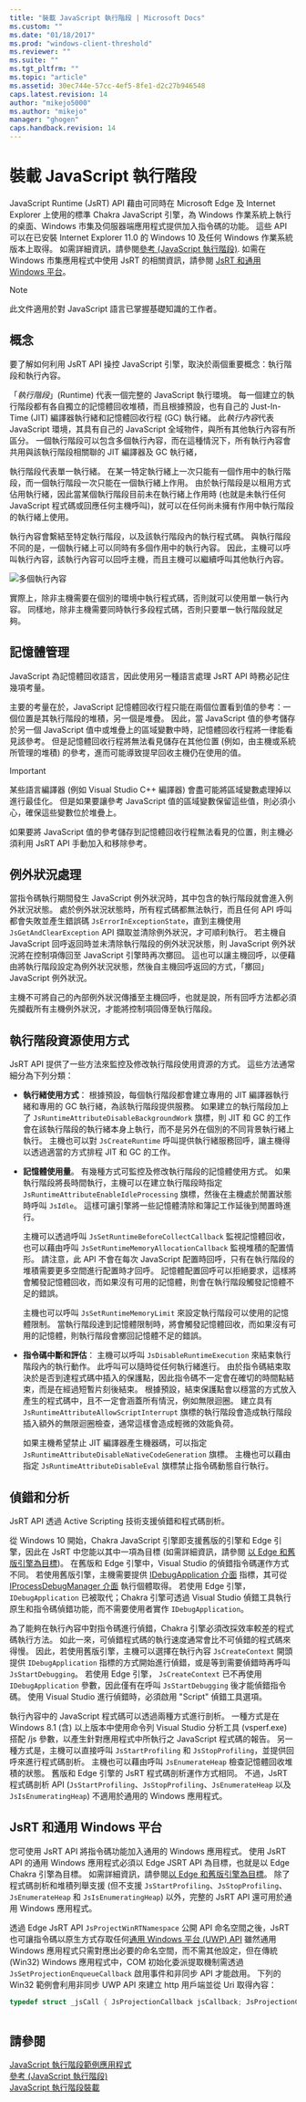 ```yaml
---
title: "裝載 JavaScript 執行階段 | Microsoft Docs"
ms.custom: ""
ms.date: "01/18/2017"
ms.prod: "windows-client-threshold"
ms.reviewer: ""
ms.suite: ""
ms.tgt_pltfrm: ""
ms.topic: "article"
ms.assetid: 30ec744e-57cc-4ef5-8fe1-d2c27b946548
caps.latest.revision: 14
author: "mikejo5000"
ms.author: "mikejo"
manager: "ghogen"
caps.handback.revision: 14
---
```

# 裝載 JavaScript 執行階段
JavaScript Runtime \(JsRT\) API 藉由可同時在 Microsoft Edge 及 Internet Explorer 上使用的標準 Chakra JavaScript 引擎，為 Windows 作業系統上執行的桌面、Windows 市集及伺服器端應用程式提供加入指令碼的功能。 這些 API 可以在已安裝 Internet Explorer 11.0 的 Windows 10 及任何 Windows 作業系統版本上取得。 如需詳細資訊，請參閱[參考 \(JavaScript 執行階段\)](../chakra-hosting/reference-javascript-runtime.md). 如需在 Windows 市集應用程式中使用 JsRT 的相關資訊，請參閱 [JsRT 和通用 Windows 平台](#Windows)。  
  
> [!NOTE]
>  此文件適用於對 JavaScript 語言已掌握基礎知識的工作者。  
  
## 概念  
 要了解如何利用 JsRT API 操控 JavaScript 引擎，取決於兩個重要概念：執行階段和執行內容。  
  
 「*執行階段*」\(Runtime\) 代表一個完整的 JavaScript 執行環境。 每一個建立的執行階段都有各自獨立的記憶體回收堆積，而且根據預設，也有自己的 Just\-In\-Time \(JIT\) 編譯器執行緒和記憶體回收行程 \(GC\) 執行緒。 此*執行內容*代表 JavaScript 環境，其具有自己的 JavaScript 全域物件，與所有其他執行內容有所區分。 一個執行階段可以包含多個執行內容，而在這種情況下，所有執行內容會共用與該執行階段相關聯的 JIT 編譯器及 GC 執行緒，  
  
 執行階段代表單一執行緒。 在某一特定執行緒上一次只能有一個作用中的執行階段，而一個執行階段一次只能在一個執行緒上作用。 由於執行階段是以租用方式佔用執行緒，因此當某個執行階段目前未在執行緒上作用時 \(也就是未執行任何 JavaScript 程式碼或回應任何主機呼叫\)，就可以在任何尚未擁有作用中執行階段的執行緒上使用。  
  
 執行內容會繫結至特定執行階段，以及該執行階段內的執行程式碼。 與執行階段不同的是，一個執行緒上可以同時有多個作用中的執行內容。 因此，主機可以呼叫執行內容，該執行內容可以回呼主機，而且主機可以繼續呼叫其他執行內容。  
  
 ![多個執行內容](../chakra-hosting/media/js-chakra-hosting.png "JS\_Chakra\_Hosting")  
  
 實際上，除非主機需要在個別的環境中執行程式碼，否則就可以使用單一執行內容。 同樣地，除非主機需要同時執行多段程式碼，否則只要單一執行階段就足夠。  
  
## 記憶體管理  
 JavaScript 為記憶體回收語言，因此使用另一種語言處理 JsRT API 時務必記住幾項考量。  
  
 主要的考量在於，JavaScript 記憶體回收行程只能在兩個位置看到值的參考：一個位置是其執行階段的堆積，另一個是堆疊。 因此，當 JavaScript 值的參考儲存於另一個 JavaScript 值中或堆疊上的區域變數中時，記憶體回收行程將一律能看見該參考。 但是記憶體回收行程將無法看見儲存在其他位置 \(例如，由主機或系統所管理的堆積\) 的參考，進而可能導致提早回收主機仍在使用的值。  
  
> [!IMPORTANT]
>  某些語言編譯器 \(例如 Visual Studio C\+\+ 編譯器\) 會盡可能將區域變數處理掉以進行最佳化。 但是如果要讓參考 JavaScript 值的區域變數保留這些值，則必須小心，確保這些變數位於堆疊上。  
  
 如果要將 JavaScript 值的參考儲存到記憶體回收行程無法看見的位置，則主機必須利用 JsRT API 手動加入和移除參考。  
  
## 例外狀況處理  
 當指令碼執行期間發生 JavaScript 例外狀況時，其中包含的執行階段就會進入例外狀況狀態。 處於例外狀況狀態時，所有程式碼都無法執行，而且任何 API 呼叫都會失敗並產生錯誤碼 `JsErrorInExceptionState`，直到主機使用 `JsGetAndClearException` API 擷取並清除例外狀況，才可順利執行。 若主機自 JavaScript 回呼返回時並未清除執行階段的例外狀況狀態，則 JavaScript 例外狀況將在控制項傳回至 JavaScript 引擎時再次擲回。 這也可以讓主機回呼，以便藉由將執行階段設定為例外狀況狀態，然後自主機回呼返回的方式，「擲回」JavaScript 例外狀況。  
  
 主機不可將自己的內部例外狀況傳播至主機回呼，也就是說，所有回呼方法都必須先攔截所有主機例外狀況，才能將控制項回傳至執行階段。  
  
## 執行階段資源使用方式  
 JsRT API 提供了一些方法來監控及修改執行階段使用資源的方式。 這些方法通常細分為下列分類：  
  
-   **執行緒使用方式**： 根據預設，每個執行階段都會建立專用的 JIT 編譯器執行緒和專用的 GC 執行緒，為該執行階段提供服務。 如果建立的執行階段加上了 `JsRuntimeAttributeDisableBackgroundWork` 旗標，則 JIT 和 GC 的工作會在該執行階段的執行緒本身上執行，而不是另外在個別的不同背景執行緒上執行。 主機也可以對 `JsCreateRuntime` 呼叫提供執行緒服務回呼，讓主機得以透過適當的方式排程 JIT 和 GC 的工作。  
  
-   **記憶體使用量**。 有幾種方式可監控及修改執行階段的記憶體使用方式。 如果執行階段將長時間執行，主機可以在建立執行階段時指定 `JsRuntimeAttributeEnableIdleProcessing` 旗標，然後在主機處於閒置狀態時呼叫 `JsIdle`。 這樣可讓引擎將一些記憶體清除和簿記工作延後到閒置時進行。  
  
     主機可以透過呼叫 `JsSetRuntimeBeforeCollectCallback` 監視記憶體回收， 也可以藉由呼叫 `JsSetRuntimeMemoryAllocationCallback` 監視堆積的配置情形。 請注意，此 API 不會在每次 JavaScript 配置時回呼，只有在執行階段的堆積需要更多空間進行配置時才回呼。 記憶體配置回呼可以拒絕要求，這樣將會觸發記憶體回收，而如果沒有可用的記憶體，則會在執行階段觸發記憶體不足的錯誤。  
  
     主機也可以呼叫 `JsSetRuntimeMemoryLimit` 來設定執行階段可以使用的記憶體限制。 當執行階段達到記憶體限制時，將會觸發記憶體回收，而如果沒有可用的記憶體，則執行階段會擲回記憶體不足的錯誤。  
  
-   **指令碼中斷和評估**： 主機可以呼叫 `JsDisableRuntimeExecution` 來結束執行階段內的執行動作。 此呼叫可以隨時從任何執行緒進行。 由於指令碼結束取決於是否到達程式碼中插入的保護點，因此指令碼不一定會在確切的時間點結束，而是在經過短暫片刻後結束。 根據預設，結束保護點會以穩當的方式放入產生的程式碼中，且不一定會涵蓋所有情況，例如無限迴圈。 建立具有 `JsRuntimeAttributeAllowScriptInterrupt` 旗標的執行階段會造成執行階段插入額外的無限迴圈檢查，通常這樣會造成輕微的效能負荷。  
  
     如果主機希望禁止 JIT 編譯器產生機器碼，可以指定 `JsRuntimeAttributeDisableNativeCodeGeneration` 旗標。 主機也可以藉由指定 `JsRuntimeAttributeDisableEval` 旗標禁止指令碼動態自行執行。  
  
## 偵錯和分析  
 JsRT API 透過 Active Scripting 技術支援偵錯和程式碼剖析。  
  
 從 Windows 10 開始，Chakra JavaScript 引擎即支援舊版的引擎和 Edge 引擎，因此在 JsRT 中您能以其中一項為目標 \(如需詳細資訊，請參閱 [以 Edge 和舊版引擎為目標](../chakra-hosting/targeting-edge-vs-legacy-engines-in-jsrt-apis.md)\)。 在舊版和 Edge 引擎中，Visual Studio 的偵錯指令碼運作方式不同。 若使用舊版引擎，主機需要提供 [IDebugApplication 介面](../winscript/reference/idebugapplication-interface.md) 指標，其可從 [IProcessDebugManager 介面](../winscript/reference/iprocessdebugmanager-interface.md) 執行個體取得。 若使用 Edge 引擎，`IDebugApplication` 已被取代；Chakra 引擎可透過 Visual Studio 偵錯工具執行原生和指令碼偵錯功能，而不需要使用者實作 `IDebugApplication`。  
  
 為了能夠在執行內容中對指令碼進行偵錯，Chakra 引擎必須改採效率較差的程式碼執行方法。 如此一來，可偵錯程式碼的執行速度通常會比不可偵錯的程式碼來得慢。 因此，若使用舊版引擎，主機可以選擇在執行內容 `JsCreateContext` 開頭提供 `IDebugApplication` 指標的方式開始進行偵錯，或是等到需要偵錯時再呼叫 `JsStartDebugging`。 若使用 Edge 引擎， `JsCreateContext` 已不再使用 `IDebugApplication` 參數，因此僅有在呼叫 `JsStartDebugging` 後才能偵錯指令碼。 使用 Visual Studio 進行偵錯時，必須啟用 "Script" 偵錯工具選項。  
  
 執行內容中的 JavaScript 程式碼可以透過兩種方式進行剖析。 一種方式是在 Windows 8.1 \(含\) 以上版本中使用命令列 Visual Studio 分析工具 \(vsperf.exe\) 搭配 \/js 參數，以產生針對應用程式中所執行之 JavaScript 程式碼的報告。 另一種方式是，主機可以直接呼叫 `JsStartProfiling` 和 `JsStopProfiling`，並提供回呼來進行程式碼剖析。 主機也可以藉由呼叫 `JsEnumerateHeap` 檢查記憶體回收堆積的狀態。 舊版和 Edge 引擎的 JsRT 程式碼剖析運作方式相同。 不過，JsRT 程式碼剖析 API \(`JsStartProfiling`、`JsStopProfiling`、`JsEnumerateHeap` 以及 `JsIsEnumeratingHeap`\) 不適用於通用的 Windows 應用程式。  
  
<a name="Windows"></a>   
## JsRT 和通用 Windows 平台  
 您可使用 JsRT API 將指令碼功能加入通用的 Windows 應用程式。 使用 JsRT API 的通用 Windows 應用程式必須以 Edge JSRT API 為目標，也就是以 Edge Chakra 引擎為目標。 如需詳細資訊，請參閱[以 Edge 和舊版引擎為目標](../chakra-hosting/targeting-edge-vs-legacy-engines-in-jsrt-apis.md)。 除了程式碼剖析和堆積列舉支援 \(但不支援 `JsStartProfiling`、`JsStopProfiling`、`JsEnumerateHeap` 和 `JsIsEnumeratingHeap`\) 以外，完整的 JsRT API 還可用於通用 Windows 應用程式。  
  
 透過 Edge JsRT API `JsProjectWinRTNamespace` 公開 API 命名空間之後，JsRT 也可讓指令碼以原生方式存取任何[通用 Windows 平台 \(UWP\) API](https://msdn.microsoft.com/en-us/library/windows/apps/br211377.aspx) 雖然通用 Windows 應用程式只需對應出必要的命名空間，而不需其他設定，但在傳統 \(Win32\) Windows 應用程式中，COM 初始化委派提取機制需透過 `JsSetProjectionEnqueueCallback` 啟用事件和非同步 API 才能啟用。 下列的 Win32 範例會利用非同步 UWP API 來建立 http 用戶端並從 Uri 取得內容：  
  
```cpp  
typedef struct _jsCall { JsProjectionCallback jsCallback; JsProjectionCallbackContext jsContext; HANDLE event; } jsCall; // Set up delegated pumping mechanism; not necessary in UWP applications. jsCall outstandingCall = {}; CoInitializeEx(nullptr, COINIT_MULTITHREADED); JsSetProjectionEnqueueCallback([](JsProjectionCallback jsCallback, JsProjectionCallbackContext jsContext, void *callbackState) { jsCall* call = (jsCall*)callbackState; call->jsCallback = jsCallback; call->jsContext = jsContext; SetEvent(call->event); }, &outstandingCall); HANDLE event = CreateEventEx(NULL, NULL, CREATE_EVENT_MANUAL_RESET, EVENT_ALL_ACCESS); outstandingCall.event = event; // Project necessary namespaces. JsProjectWinRTNamespace(L"Windows.Foundation"); JsProjectWinRTNamespace(L"Windows.Web"); // Get content from an Uri. JsRunScript(L"var uri = new Windows.Foundation.Uri(\"http://somedatasource.com\"); " \ L"var httpClient = new Windows.Web.Http.HttpClient();" \ L"httpClient.getStringAsync(uri).done(function (content) { " \ L"    // do something with the string content " \ L"}, onError); " \ L"function onError(reason) { " \ L"    // error handling " \ L"}", currentSourceContext, L"", &result); // Wait for async call to come in and then execute; not necessary in UWP applications. WaitForSingleObjectEx(outstandingCall.event, 10000, FALSE) == WAIT_OBJECT_0; outstandingCall.jsCallback(outstandingCall.jsContext);  
  
```  
  
## 請參閱  
 [JavaScript 執行階段範例應用程式](http://go.microsoft.com/fwlink/p/?LinkID=306674&clcid=0x409)   
 [參考 \(JavaScript 執行階段\)](../chakra-hosting/reference-javascript-runtime.md)   
 [JavaScript 執行階段裝載](../chakra-hosting/javascript-runtime-hosting.md)